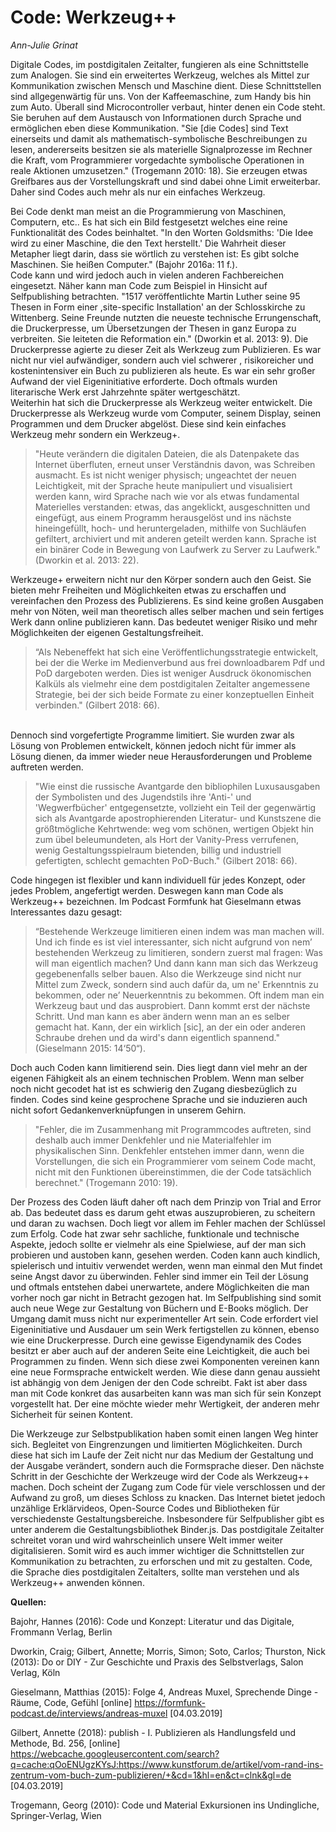 
# Code: Werkzeug++
*Ann-Julie Grinat*

Digitale Codes, im postdigitalen Zeitalter, fungieren als eine Schnittstelle zum Analogen. Sie sind ein erweitertes Werkzeug,
welches als Mittel zur Kommunikation zwischen Mensch und Maschine dient. Diese Schnittstellen sind allgegenwärtig für uns. Von
der Kaffeemaschine, zum Handy bis hin zum Auto. Überall sind Microcontroller verbaut, hinter denen ein Code steht. Sie beruhen
auf dem Austausch von Informationen durch Sprache und ermöglichen eben diese Kommunikation. "Sie [die Codes] sind Text
einerseits und damit als mathematisch-symbolische Beschreibungen zu lesen, andererseits besitzen sie als materielle
Signalprozesse im Rechner die Kraft, vom Programmierer vorgedachte symbolische Operationen in reale Aktionen umzusetzen."
(Trogemann 2010: 18). Sie erzeugen etwas Greifbares aus der Vorstellungskraft und sind dabei ohne Limit erweiterbar. Daher
sind Codes auch mehr als nur ein einfaches Werkzeug. 
 
Bei Code denkt man meist an die Programmierung von Maschinen, Computern, etc.. Es hat sich ein Bild festgesetzt welches eine
reine Funktionalität des Codes beinhaltet. "In den Worten Goldsmiths: 'Die Idee wird zu einer Maschine, die den Text
herstellt.' Die Wahrheit dieser Metapher liegt darin, dass sie wörtlich zu verstehen ist: Es gibt solche Maschinen. Sie heißen
Computer." (Bajohr 2016a: 11 f.). 
\
Code kann und wird jedoch auch in vielen anderen Fachbereichen eingesetzt. Näher kann man Code zum Beispiel in Hinsicht auf
Selfpublishing betrachten. "1517 veröffentlichte Martin Luther seine 95 Thesen in Form einer ,site-specific Installation' an
der Schlosskirche zu Wittenberg. Seine Freunde nutzten die neueste technische Errungenschaft, die Druckerpresse, um
Übersetzungen der Thesen in ganz Europa zu verbreiten. Sie leiteten die Reformation ein." (Dworkin et al. 2013: 9). Die
Druckerpresse agierte zu dieser Zeit als Werkzeug zum Publizieren. Es war nicht nur viel aufwändiger, sondern auch viel
schwerer , risikoreicher und kostenintensiver ein Buch zu publizieren als heute. Es war ein sehr großer Aufwand der viel
Eigeninitiative erforderte. Doch oftmals wurden literarische Werk erst Jahrzehnte später wertgeschätzt.
\
Weiterhin hat sich die Druckerpresse als Werkzeug weiter entwickelt. Die Druckerpresse als Werkzeug wurde vom Computer, seinem
Display, seinen Programmen und dem Drucker abgelöst. Diese sind kein einfaches Werkzeug mehr sondern ein Werkzeug+. 
> "Heute verändern die digitalen Dateien, die als Datenpakete das Internet überfluten, erneut unser Verständnis davon, was Schreiben ausmacht. Es ist nicht weniger physisch; ungeachtet der neuen Leichtigkeit, mit der Sprache heute manipuliert und visualisiert werden kann, wird Sprache nach wie vor als etwas fundamental Materielles verstanden: etwas, das angeklickt, ausgeschnitten und eingefügt, aus einem Programm herausgelöst und ins nächste hineingefüllt, hoch- und heruntergeladen, mithilfe von Suchläufen gefiltert, archiviert und mit anderen geteilt werden kann. Sprache ist ein binärer Code in Bewegung von Laufwerk zu Server zu Laufwerk." (Dworkin et al. 2013: 22). 


Werkzeuge+ erweitern nicht nur den Körper sondern auch den Geist. Sie bieten mehr
Freiheiten und Möglichkeiten etwas zu erschaffen und vereinfachen den Prozess des Publizierens. Es sind keine großen Ausgaben
mehr von Nöten, weil man theoretisch alles selber machen und sein fertiges Werk dann online publizieren kann. Das bedeutet
weniger Risiko und mehr Möglichkeiten der eigenen Gestaltungsfreiheit. 
> “Als Nebeneffekt hat sich eine Veröffentlichungsstrategie entwickelt, bei der die Werke im Medienverbund aus frei downloadbarem Pdf und PoD dargeboten werden. Dies ist weniger Ausdruck ökonomischen Kalküls als vielmehr eine dem postdigitalen Zeitalter angemessene Strategie, bei der sich beide Formate zu einer konzeptuellen Einheit verbinden." (Gilbert 2018: 66).

\
Dennoch sind vorgefertigte Programme limitiert. Sie wurden zwar als Lösung von Problemen entwickelt, können jedoch nicht für
immer als Lösung dienen, da immer wieder neue Herausforderungen und Probleme auftreten werden. 
> "Wie einst die russische
Avantgarde den bibliophilen Luxusausgaben der Symbolisten und des Jugendstils ihre 'Anti-' und 'Wegwerfbücher' entgegensetzte,
vollzieht ein Teil der gegenwärtig sich als Avantgarde apostrophierenden Literatur- und Kunstszene die größtmögliche
Kehrtwende: weg vom schönen, wertigen Objekt hin zum übel beleumundeten, als Hort der Vanity-Press verrufenen, wenig
Gestaltungsspielraum bietenden, billig und industriell gefertigten, schlecht gemachten PoD-Buch." (Gilbert 2018: 66).


Code hingegen ist flexibler und kann individuell für jedes Konzept, oder jedes Problem, angefertigt werden. Deswegen kann man
Code als Werkzeug++ bezeichnen. Im Podcast Formfunk hat Gieselmann etwas Interessantes dazu gesagt: 
> “Bestehende Werkzeuge
limitieren einen indem was man machen will. Und ich finde es ist viel interessanter, sich nicht aufgrund von nem’ bestehenden
Werkzeug zu limitieren, sondern zuerst mal fragen: Was will man eigentlich machen? Und dann kann man sich das Werkzeug
gegebenenfalls selber bauen. Also die Werkzeuge sind nicht nur Mittel zum Zweck, sondern sind auch dafür da, um ne' Erkenntnis
zu bekommen, oder ne’ Neuerkenntnis zu bekommen. Oft indem man ein Werkzeug baut und das ausprobiert. Dann kommt erst der
nächste Schritt. Und man kann es aber ändern wenn man an es selber gemacht hat. Kann, der ein wirklich [sic], an der ein oder
anderen Schraube drehen und da wird's dann eigentlich spannend." (Gieselmann 2015: 14‘50“).

Doch auch Coden kann limitierend 
sein. Dies liegt dann viel mehr an der eigenen Fähigkeit als an einem technischen Problem. Wenn man selber noch nicht gecodet
hat ist es schwierig den Zugang diesbezüglich zu finden. Codes sind keine gesprochene Sprache und sie induzieren auch nicht
sofort Gedankenverknüpfungen in unserem Gehirn. 
>"Fehler, die im Zusammenhang mit Programmcodes auftreten, sind deshalb auch
immer Denkfehler und nie Materialfehler im physikalischen Sinn. Denkfehler entstehen immer dann, wenn die Vorstellungen, die 
sich ein Programmierer vom seinem Code macht, nicht mit den Funktionen übereinstimmen, die der Code tatsächlich berechnet."
(Trogemann 2010: 19). 

Der Prozess des Coden läuft daher oft nach dem Prinzip von Trial and Error ab. Das bedeutet dass es darum geht etwas auszuprobieren, zu scheitern und daran zu wachsen. Doch liegt vor allem im Fehler machen der Schlüssel 
zum Erfolg. Code hat zwar sehr sachliche, funktionale und technische Aspekte, jedoch sollte er vielmehr als eine Spielwiese,
auf der man sich probieren und austoben kann, gesehen werden. Coden kann auch kindlich, spielerisch und intuitiv verwendet 
werden, wenn man einmal den Mut findet seine Angst davor zu überwinden. Fehler sind immer ein Teil der Lösung und oftmals 
entstehen dabei unerwartete, andere Möglichkeiten die man vorher noch gar nicht in Betracht gezogen hat. 
Im Selfpublishing sind somit auch neue Wege zur Gestaltung von Büchern und E-Books möglich. Der Umgang damit muss nicht nur 
experimenteller Art sein. Code erfordert viel Eigeninitiative und Ausdauer um sein Werk fertigstellen zu können, ebenso wie 
eine Druckerpresse. Durch eine gewisse Eigendynamik des Codes besitzt er aber auch auf der anderen Seite eine Leichtigkeit, 
die auch bei Programmen zu finden. Wenn sich diese zwei Komponenten vereinen kann eine neue Formsprache entwickelt werden. 
Wie diese dann genau aussieht ist abhängig von dem Jenigen der den Code schreibt. Fakt ist aber dass man mit Code konkret das 
ausarbeiten kann was man sich für sein Konzept vorgestellt hat. Der eine möchte wieder mehr Wertigkeit, der anderen mehr 
Sicherheit für seinen Kontent.

Die Werkzeuge zur Selbstpublikation haben somit einen langen Weg hinter sich. Begleitet von Eingrenzungen und limitierten 
Möglichkeiten. Durch diese hat sich im Laufe der Zeit nicht nur das Medium der Gestaltung und der Ausgabe verändert, sondern 
auch die Formsprache dieser. Den nächste Schritt in der Geschichte der Werkzeuge wird der Code als Werkzeug++ machen. Doch 
scheint der Zugang zum Code für viele verschlossen und der Aufwand zu groß, um dieses Schloss zu knacken. Das Internet bietet
jedoch unzählige Erklärvideos, Open-Source Codes und Bibliotheken für verschiedenste Gestaltungsbereiche. Insbesondere für
Selfpublisher gibt es unter anderem die Gestaltungsbibliothek Binder.js. Das postdigitale Zeitalter schreitet voran und wird 
wahrscheinlich unsere Welt immer weiter digitalisieren. Somit wird es auch immer wichtiger die Schnittstellen zur 
Kommunikation zu betrachten, zu erforschen und mit zu gestalten. Code, die Sprache dies postdigitalen Zeitalters, 
sollte man verstehen und als Werkzeug++ anwenden können. 




**Quellen:**

 Bajohr, Hannes (2016): Code und Konzept: Literatur und das Digitale, Frommann Verlag, Berlin

 Dworkin, Craig; Gilbert, Annette; Morris, Simon; Soto, Carlos; Thurston, Nick (2013): Do or DIY - Zur Geschichte und Praxis des Selbstverlags, Salon Verlag, Köln

Gieselmann, Matthias (2015): Folge 4, Andreas Muxel, Sprechende Dinge - Räume, Code, Gefühl [online] https://formfunk-podcast.de/interviews/andreas-muxel [04.03.2019]

Gilbert, Annette (2018): publish - I. Publizieren als Handlungsfeld und Methode, Bd. 256, [online] 
https://webcache.googleusercontent.com/search?q=cache:qOoENUgzKYsJ:https://www.kunstforum.de/artikel/vom-rand-ins-zentrum-vom-buch-zum-publizieren/+&cd=1&hl=en&ct=clnk&gl=de [04.03.2019] 

Trogemann, Georg (2010): Code und Material Exkursionen ins Undingliche, Springer-Verlag, Wien


